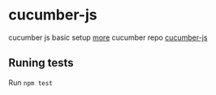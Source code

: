 # cucumber-js

cucumber js basic setup [more](https://cucumber.io/docs/guides/10-minute-tutorial/)
cucumber repo [cucumber-js](https://github.com/cucumber/cucumber-js)

## Runing tests
Run `npm test`
